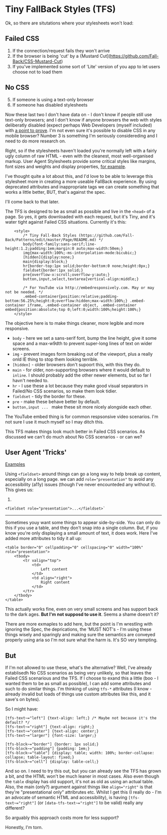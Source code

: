 Tiny FallBack Styles (TFS)
==========================

Ok, so there are situtations where your stylesheets won't load:

Failed CSS
----------

1. If the connection/request fails they won't arrive
2. If the browser is being 'cut' by a {Mustard Cut](https://github.com/Fall-Back/CSS-Mustard-Cut)
3. If you've implemented some sort of 'Lite' version of you app to let users choose not to load them

No CSS
------

5. If someone is using a text-only browser
6. If someone has disabled stylesheets

Now these last two I don't have data on - I don't know if people still use text-only browsers; and I don't know if anyone browsers the web with styles deliberatly disabled (expect perhaps Web Developers (myself included) with [a point to prove](https://css-tricks.com/that-time-i-tried-browsing-the-web-without-css/).
I'm not even sure it's possible to disable CSS in any mobile browser?
Number 3 is something I'm seriously considereding and I need to do more research on.

Right, so if the stylesheets haven't loaded you're normally left with a fairly ugly column of raw HTML - even with the cleanest, most well-organised markup. User Agent Stylesheets provide some critical styles like margins, font sizes and weights and display properties, [for example](http://trac.webkit.org/browser/trunk/Source/WebCore/css/html.css).

I've thought quite a lot about this, and I'd love to be able to leverage this stylesheet more in creating a more useable FallBack experience. By using deprecated attributes and inappropriate tags we can create something that works a little better, BUT, that's against the spec.

I'll come back to that later.

The TFS is designed to be as small as possible and live in the `<head>` of a page. So yes, it gets downloaded with each request, but it's Tiny, and it's water tight against Failed CSS situations.
Currently it's this:

```
    <style>
        /* Tiny Fall-Back Styles (https://github.com/Fall-Back/Patterns/edit/master/Page/README.md) */
        body{font-family:sans-serif;line-height:1.2;padding:1em;margin:0 auto;max-width:50em;}
        img{max-width:100%;-ms-interpolation-mode:bicubic;}
        [hidden]{display:none;}
        main{display:block;}
        hr{border-top:1px solid;border-bottom:0 none;height:0px;}
        fieldset{border:1px solid;}
        pre{overflow-x:scroll;overflow-y:auto;}
        button,input,select,textarea{vertical-align:middle;}

        /* For YouTube via http://embedresponsively.com. May or may not be needed. */
        .embed-container{position:relative;padding-bottom:56.25%;height:0;overflow:hidden;max-width:100%;} .embed-container iframe, .embed-container object, .embed-container embed{position:absolute;top 0;left:0;width:100%;height:100%;}
    </style>
```

The objective here is to make things cleaner, more legible and more responsive.

* `body` - here we set a sans-serif font, bump the line height, give it some space and a max-w9dth to prevent super-long lines of text on wider screens.
* `img` - prevent images form breaking out of the viewport, plus a really onld IE thing to stop them looking terrible.
* `[hidden]` - older browsers don't supoort this, with this they do.
* `main` - for older, non-supporting browsers where it would default to `inline`. I should probably add the other newer elements, but so far I havn't needed to.
* `hr` - I use these a lot because they make good visual separators in Failed/No CSS scenarios, so make them look tidier.
* `fieldset` - tidy the border for these.
* `pre` - make these behave better by default.
* `button,input ... ` make these sit more nicely alongside each other.

The YouTube embed thing is for common respsonsive video scenarios. I'm not sure I use it much myself so I may ditch this.

This TFS makes things look much better in Failed CSS scenarios. As discussed we can't do much about No CSS scenarios - or can we?

User Agent 'Tricks'
------------------

[Examples](https://fall-back.github.io/test/tfs-not-allowed.html)

Using `<fieldset>` around things can go a long way to help break up content, especially on a long page. we can add `role="presentation"` to avoid any accessibility (a11y) issues (though I've never encounteded any without it).
This gives us:

1.
```
<fieldset role="presentation">...</fieldset>`
```
---


Sometimes youy want some things to appear side-by-side. You can only do this if you use a table, and they don't snap into a single column. But, if you know you're only displaying a small amount of text, it does work. Here I've added more attributes to tidy it all up:

```
<table border="0" cellpadding="0" cellspacing="0" width="100%" role="presentation">
    <tbody>
        <tr valign="top">
            <td>
                Left content
            </td>
            <td align="right">
                Right content
            </td>
        </tr>
    </tbody>
</table>
```

This actually works fine, even on very small screens and has support back to the dark ages.
**But I'm not supposd to use it**.
Seems a shame doesn't it?

There are more exmaples to add here, but the point is I'm wrestling with ignoring the Spec, the deprications, the 'MUST NOT's - I'm using these things wisely and sparingly and making sure the semantics are conveyed properly using aria so I'm not sure what the harm is. It's SO very tempting.

But
---

If I'm not allowed to use these, what's the alternative? Well, I've already establisedh No CSS scenarios as being very unlikely, so that leaves the Failed CSS scenarious and the TFS. If I choose to exand this a little (boo - I wanted them to be as small as possible), I can add some attributes and such to do similar things. I'm thinking of using `tfs-*` attributes (I know - already invalid but loads of things use custom attributes like this, and it save's on bytes).

So I might have:

```
[tfs-text~="left"] {text-align: left;} /* Maybe not because it's the default? */
[tfs-text~="right"] {text-align: right;}
[tfs-text~="center"] {text-align: center;}
[tfs-text~="larger"] {font-size: larger;}

[tfs-block~="border"] {border: 1px solid;}
[tfs-block~="padding"] {padding: 1em;}
[tfs-block~="table"] {display: table; width: 100%; border-collapse: collapse; table-layout: fixed;}
[tfs-block~="cell"] {display: table-cell;}

```

And so on. I need to try this out, but you can already see the TFS has grown a bit, and the HTML won't be much leaner in most cases. Also even though the `table` display has old support, it's not as old as using an actual table. Also, the main (only?) argument against things like `align="right"` is that they're "presentational only" attribrutes etc. Whilst I get this (I really do - I'm an advocate of semantic HTML and accessibility), is having `[tfs-text~="right"]` (or `[data-tfs-text~="right"]` to be valid) really any different?

So arguably this approach costs more for less support?

Honestly, I'm torn.
